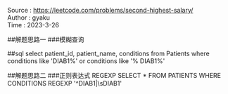 Source : https://leetcode.com/problems/second-highest-salary/<br>
Author : gyaku<br>
Time   : 2023-3-26<br>

##解题思路一
###模糊查询

##sql
select patient_id, patient_name, conditions
from Patients
where conditions like 'DIAB1%' or conditions like '% DIAB1%'


##解题思路二
###正则表达式
REGEXP
SELECT * FROM PATIENTS
WHERE CONDITIONS REGEXP '^DIAB1|\\sDIAB1'

